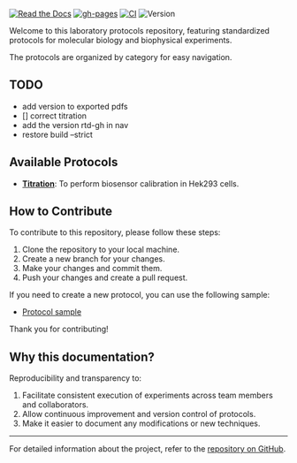 [![Read the Docs](https://img.shields.io/readthedocs/pip/stable.svg)](https://mkprotocols.readthedocs.io/)
[![gh-pages](https://img.shields.io/badge/gh-pages-green?logo=github)](https://darosio.github.io/mkprotocols/)
[![CI](https://github.com/darosio/mkprotocols/actions/workflows/ci.yml/badge.svg)](https://github.com/darosio/mkprotocols/actions/workflows/ci.yml)
![Version](https://img.shields.io/badge/version-0.2.0-grey)

Welcome to this laboratory protocols repository, featuring standardized
protocols for molecular biology and biophysical experiments.

The protocols are organized by category for easy navigation.

## TODO

- add version to exported pdfs
- [] correct titration
- add the version rtd-gh in nav
- restore build –strict

## Available Protocols

- **[Titration](protocols/Titration_in_cells.md)**: To perform biosensor
  calibration in Hek293 cells.

## How to Contribute

To contribute to this repository, please follow these steps:

1. Clone the repository to your local machine.
2. Create a new branch for your changes.
3. Make your changes and commit them.
4. Push your changes and create a pull request.

If you need to create a new protocol, you can use the following sample:

- [Protocol sample](protocols/Sample_protocol.md)

Thank you for contributing!

## Why this documentation?

Reproducibility and transparency to:

1. Facilitate consistent execution of experiments across team members and collaborators.
2. Allow continuous improvement and version control of protocols.
3. Make it easier to document any modifications or new techniques.

---

For detailed information about the project, refer to the [repository on GitHub](https://github.com/darosio/mkprotocols).
